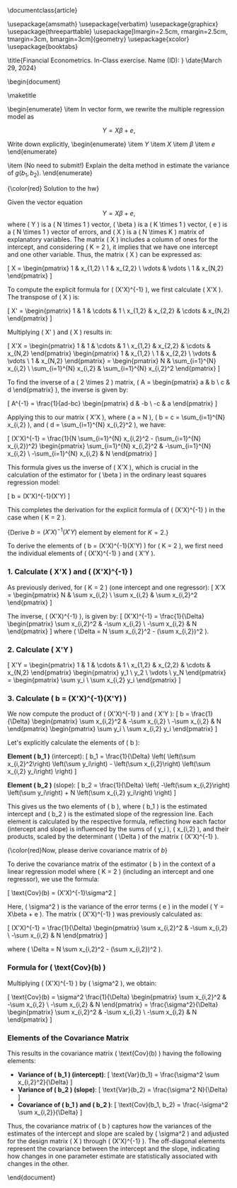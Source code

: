 \documentclass{article}

\usepackage{amsmath}
\usepackage{verbatim}
\usepackage{graphicx}
\usepackage{threeparttable}
\usepackage[lmargin=2.5cm, rmargin=2.5cm, tmargin=3cm, bmargin=3cm]{geometry}
\usepackage{xcolor}
\usepackage{booktabs}

\title{Financial Econometrics. In-Class exercise. Name (ID):  }
\date{March 29, 2024}

\begin{document}

\maketitle

\begin{enumerate}
\item In vector form, we rewrite the multiple regression model as 

$$Y = X\beta+e,$$

Write down explicitly, 
\begin{enumerate}
    \item $Y$
    \item $X$
    \item $\beta$
    \item $e$
\end{enumerate}




\item (No need to submit!) Explain the delta method in estimate the variance of  $g(b_1,b_2)$.
\end{enumerate}



{\color{red} Solution to the hw}

Given the vector equation $$Y = X\beta + e,$$ where \( Y \) is a \( N \times 1 \) vector, \( \beta \) is a \( K \times 1 \) vector, \( e \) is a \( N \times 1 \) vector of errors, and \( X \) is a \( N \times K \) matrix of explanatory variables. The matrix \( X \) includes a column of ones for the intercept, and considering \( K = 2 \), it implies that we have one intercept and one other variable. Thus, the matrix \( X \) can be expressed as:

\[
X = \begin{pmatrix}
1 & x_{1,2} \\
1 & x_{2,2} \\
\vdots & \vdots \\
1 & x_{N,2}
\end{pmatrix}
\]

To compute the explicit formula for \( (X'X)^{-1} \), we first calculate \( X'X \). The transpose of \( X \) is:

\[
X' = \begin{pmatrix}
1 & 1 & \cdots & 1 \\
x_{1,2} & x_{2,2} & \cdots & x_{N,2}
\end{pmatrix}
\]

Multiplying \( X' \) and \( X \) results in:

\[
X'X = \begin{pmatrix}
1 & 1 & \cdots & 1 \\
x_{1,2} & x_{2,2} & \cdots & x_{N,2}
\end{pmatrix}
\begin{pmatrix}
1 & x_{1,2} \\
1 & x_{2,2} \\
\vdots & \vdots \\
1 & x_{N,2}
\end{pmatrix} 
= \begin{pmatrix}
N & \sum_{i=1}^{N} x_{i,2} \\
\sum_{i=1}^{N} x_{i,2} & \sum_{i=1}^{N} x_{i,2}^2
\end{pmatrix}
\]

To find the inverse of a \( 2 \times 2 \) matrix, \( A = \begin{pmatrix} a & b \\ c & d \end{pmatrix} \), the inverse is given by:

\[
A^{-1} = \frac{1}{ad-bc} \begin{pmatrix} d & -b \\ -c & a \end{pmatrix}
\]

Applying this to our matrix \( X'X \), where \( a = N \), \( b = c = \sum_{i=1}^{N} x_{i,2} \), and \( d = \sum_{i=1}^{N} x_{i,2}^2 \), we have:

\[
(X'X)^{-1} = \frac{1}{N \sum_{i=1}^{N} x_{i,2}^2 - (\sum_{i=1}^{N} x_{i,2})^2} \begin{pmatrix}
\sum_{i=1}^{N} x_{i,2}^2 & -\sum_{i=1}^{N} x_{i,2} \\
-\sum_{i=1}^{N} x_{i,2} & N
\end{pmatrix}
\]

This formula gives us the inverse of \( X'X \), which is crucial in the calculation of the estimator for \( \beta \) in the ordinary least squares regression model:

\[
b = (X'X)^{-1}(X'Y)
\]

This completes the derivation for the explicit formula of \( (X'X)^{-1} \) in the case when \( K = 2 \).


{Derive $b=(X'X)^{-1}(X'Y)$ element by element for $K=2$.}

To derive the elements of \( b = (X'X)^{-1}(X'Y) \) for \( K = 2 \), we first need the individual elements of \( (X'X)^{-1} \) and \( X'Y \).

### 1. Calculate \( X'X \) and \( (X'X)^{-1} \)

As previously derived, for \( K = 2 \) (one intercept and one regressor):
\[
X'X = \begin{pmatrix}
N & \sum x_{i,2} \\
\sum x_{i,2} & \sum x_{i,2}^2
\end{pmatrix}
\]

The inverse, \( (X'X)^{-1} \), is given by:
\[
(X'X)^{-1} = \frac{1}{\Delta} \begin{pmatrix}
\sum x_{i,2}^2 & -\sum x_{i,2} \\
-\sum x_{i,2} & N
\end{pmatrix}
\]
where \( \Delta = N \sum x_{i,2}^2 - (\sum x_{i,2})^2 \).

### 2. Calculate \( X'Y \)

\[
X'Y = \begin{pmatrix}
1 & 1 & \cdots & 1 \\
x_{1,2} & x_{2,2} & \cdots & x_{N,2}
\end{pmatrix}
\begin{pmatrix}
y_1 \\
y_2 \\
\vdots \\
y_N
\end{pmatrix}
= \begin{pmatrix}
\sum y_i \\
\sum x_{i,2} y_i
\end{pmatrix}
\]

### 3. Calculate \( b = (X'X)^{-1}(X'Y) \)

We now compute the product of \( (X'X)^{-1} \) and \( X'Y \):
\[
b = \frac{1}{\Delta} \begin{pmatrix}
\sum x_{i,2}^2 & -\sum x_{i,2} \\
-\sum x_{i,2} & N
\end{pmatrix}
\begin{pmatrix}
\sum y_i \\
\sum x_{i,2} y_i
\end{pmatrix}
\]

Let's explicitly calculate the elements of \( b \):

**Element \( b_1 \)** (intercept):
\[
b_1 = \frac{1}{\Delta} \left( \left(\sum x_{i,2}^2\right) \left(\sum y_i\right) - \left(\sum x_{i,2}\right) \left(\sum x_{i,2} y_i\right) \right)
\]

**Element \( b_2 \)** (slope):
\[
b_2 = \frac{1}{\Delta} \left( -\left(\sum x_{i,2}\right) \left(\sum y_i\right) + N \left(\sum x_{i,2} y_i\right) \right)
\]

This gives us the two elements of \( b \), where \( b_1 \) is the estimated intercept and \( b_2 \) is the estimated slope of the regression line. Each element is calculated by the respective formula, reflecting how each factor (intercept and slope) is influenced by the sums of \( y_i \), \( x_{i,2} \), and their products, scaled by the determinant \( \Delta \) of the matrix \( (X'X)^{-1} \).


{\color{red}Now, please derive covariance matrix of $b$}

To derive the covariance matrix of the estimator \( b \) in the context of a linear regression model where \( K = 2 \) (including an intercept and one regressor), we use the formula:

\[
\text{Cov}(b) = (X'X)^{-1}\sigma^2
\]

Here, \( \sigma^2 \) is the variance of the error terms \( e \) in the model \( Y = X\beta + e \). The matrix \( (X'X)^{-1} \) was previously calculated as:

\[
(X'X)^{-1} = \frac{1}{\Delta} \begin{pmatrix}
\sum x_{i,2}^2 & -\sum x_{i,2} \\
-\sum x_{i,2} & N
\end{pmatrix}
\]

where \( \Delta = N \sum x_{i,2}^2 - (\sum x_{i,2})^2 \).

### Formula for \( \text{Cov}(b) \)

Multiplying \( (X'X)^{-1} \) by \( \sigma^2 \), we obtain:

\[
\text{Cov}(b) = \sigma^2 \frac{1}{\Delta} \begin{pmatrix}
\sum x_{i,2}^2 & -\sum x_{i,2} \\
-\sum x_{i,2} & N
\end{pmatrix}
= \frac{\sigma^2}{\Delta} \begin{pmatrix}
\sum x_{i,2}^2 & -\sum x_{i,2} \\
-\sum x_{i,2} & N
\end{pmatrix}
\]

### Elements of the Covariance Matrix

This results in the covariance matrix \( \text{Cov}(b) \) having the following elements:

- **Variance of \( b_1 \) (intercept)**:
  \[
  \text{Var}(b_1) = \frac{\sigma^2 \sum x_{i,2}^2}{\Delta}
  \]
- **Variance of \( b_2 \) (slope)**:
  \[
  \text{Var}(b_2) = \frac{\sigma^2 N}{\Delta}
  \]
- **Covariance of \( b_1 \) and \( b_2 \)**:
  \[
  \text{Cov}(b_1, b_2) = \frac{-\sigma^2 \sum x_{i,2}}{\Delta}
  \]

Thus, the covariance matrix of \( b \) captures how the variances of the estimates of the intercept and slope are scaled by \( \sigma^2 \) and adjusted for the design matrix \( X \) through \( (X'X)^{-1} \). The off-diagonal elements represent the covariance between the intercept and the slope, indicating how changes in one parameter estimate are statistically associated with changes in the other.


\end{document}